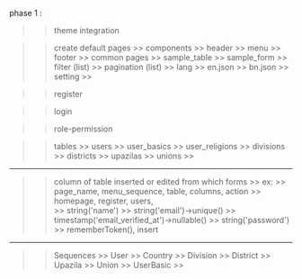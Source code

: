 phase 1 :
>> theme integration

>> create default pages
    >> components
        >> header
        >> menu
        >> footer
    >> common pages
        >> sample_table
        >> sample_form
        >> filter (list)
        >> pagination (list)
    >> lang
        >> en.json
        >> bn.json
    >> setting
        >> 

>> register

>> login

>> role-permission

>> tables
    >> users
    >> user_basics
    >> user_religions
    >> divisions
    >> districts
    >> upazilas
    >> unions
    >> 

>> 
---------------------
>> column of table inserted or edited from which forms
    >> ex: 
        >> page_name, menu_sequence, table, columns, action
        >> homepage, register, users,             
            >> string('name')
            >> string('email')->unique()
            >> timestamp('email_verified_at')->nullable()
            >> string('password')
            >> rememberToken(),
            insert
        
--------------------------------------------------------------------------------------------------------------------------------------------------------------

>> Sequences
    >> User
    >> Country
    >> Division
    >> District
    >> Upazila
    >> Union
    >> UserBasic
    >> 